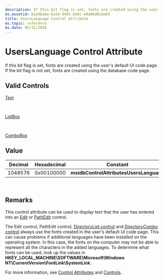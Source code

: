 ```yaml
---
description: If this bit flag is set, fonts are created using the user's default UI code page. If the bit flag is not set, fonts are created using the database code page.
ms.assetid: 6a3dbabe-6a14-4401-b46c-e8a0bd0cbe63
title: UsersLanguage Control Attribute
ms.topic: reference
ms.date: 05/31/2018
---
```


# UsersLanguage Control Attribute

If this bit flag is set, fonts are created using the user's default UI code page. If the bit flag is not set, fonts are created using the database code page.

## Valid Controls

[Text](text-control.md)

 

[ListBox](listbox-control.md)

 

[ComboBox](combobox-control.md)

## Value



| Decimal | Hexadecimal | Constant                                |
|---------|-------------|-----------------------------------------|
| 1048576 | 0x00100000  | **msidbControlAttributesUsersLanguage** |



 

## Remarks

This control attribute can be used to display text that the user has entered into an [Edit](edit-control.md) or [PathEdit](pathedit-control.md) control.

The Edit control, PathEdit control, [DirectoryList control](directorylist-control.md) and [DirectoryCombo control](directorycombo-control.md) always use the fonts created in the user's default UI code page. This can cause problems if additional languages have been installed on the operating system. In this case, the fonts on the computer may not be able to represent all the characters in the added languages. To determine what fonts can be used, look up the values in **HKEY\_LOCAL\_MACHINE\\SOFTWARE\\Microsoft\\Windows NT\\CurrentVersion\\FontLink\\SystemLink**.

For more information, see [Control Attributes](control-attributes.md) and [Controls](controls.md).

 

 



